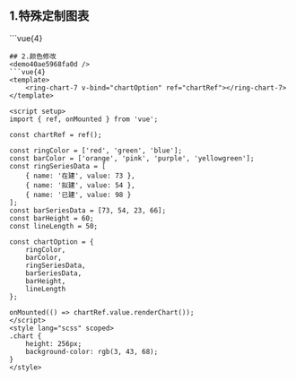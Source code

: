 ## 1.特殊定制图表
<demoab1464c1f905 />
```vue{4}
<template>
    <ring-chart-7 v-bind="chartOption" ref="chartRef"></ring-chart-7>
</template>

<script setup>
import { ref, onMounted } from 'vue';

const chartRef = ref();

const ringSeriesData = [
    { name: '在建', value: 73 },
    { name: '拟建', value: 54 },
    { name: '已建', value: 98 }
];
const barSeriesData = [73, 54];

const chartOption = {
    ringSeriesData,
    barSeriesData
};

onMounted(() => chartRef.value.renderChart());
</script>
<style lang="scss" scoped>
.chart {
    height: 256px;
    background-color: rgb(3, 43, 68);
}
</style>
```
## 2.颜色修改
<demo40ae5968fa0d />
```vue{4}
<template>
    <ring-chart-7 v-bind="chartOption" ref="chartRef"></ring-chart-7>
</template>

<script setup>
import { ref, onMounted } from 'vue';

const chartRef = ref();

const ringColor = ['red', 'green', 'blue'];
const barColor = ['orange', 'pink', 'purple', 'yellowgreen'];
const ringSeriesData = [
    { name: '在建', value: 73 },
    { name: '拟建', value: 54 },
    { name: '已建', value: 98 }
];
const barSeriesData = [73, 54, 23, 66];
const barHeight = 60;
const lineLength = 50;

const chartOption = {
    ringColor,
    barColor,
    ringSeriesData,
    barSeriesData,
    barHeight,
    lineLength
};

onMounted(() => chartRef.value.renderChart());
</script>
<style lang="scss" scoped>
.chart {
    height: 256px;
    background-color: rgb(3, 43, 68);
}
</style>
```
<script setup>
import demoab1464c1f905 from '../../document/ringChart7/1.特殊定制图表.vue'
import demo40ae5968fa0d from '../../document/ringChart7/2.颜色修改.vue'
</script>